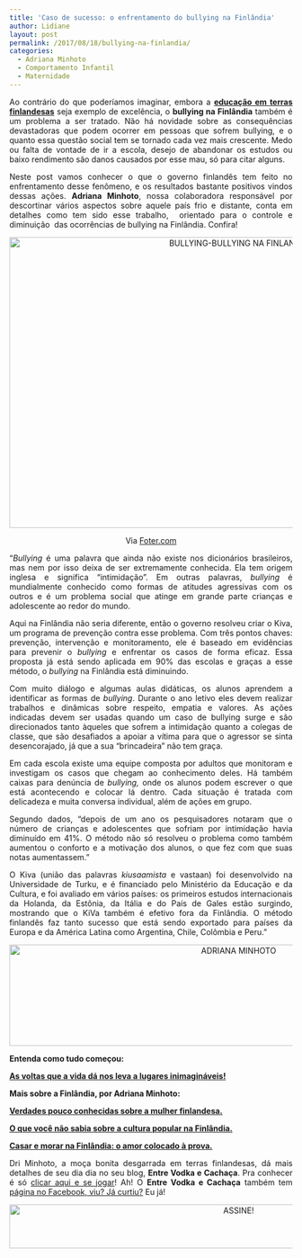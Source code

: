 ```yaml
---
title: 'Caso de sucesso: o enfrentamento do bullying na Finlândia'
author: Lidiane
layout: post
permalink: /2017/08/18/bullying-na-finlandia/
categories:
  - Adriana Minhoto
  - Comportamento Infantil
  - Maternidade
---
```

<p align="justify">
  Ao contrário do que poderíamos imaginar, embora a <strong><a href="http://www.trololodemulher.com.br/2014/11/14/educacao-na-finlandia/" target="_blank" rel="noopener noreferrer">educação em terras finlandesas</a></strong> seja exemplo de excelência, o <strong>bullying na Finlândia</strong> também é um problema a ser tratado. Não há novidade sobre as consequências devastadoras que podem ocorrer em pessoas que sofrem bullying, e o quanto essa questão social tem se tornado cada vez mais crescente. Medo ou falta de vontade de ir a escola, desejo de abandonar os estudos ou baixo rendimento são danos causados por esse mau, só para citar alguns.
</p>

<p align="justify">
  Neste post vamos conhecer o que o governo finlandês tem feito no enfrentamento desse fenômeno, e os resultados bastante positivos vindos dessas ações. <strong>Adriana Minhoto</strong>, nossa colaboradora responsável por descortinar vários aspectos sobre aquele país frio e distante, conta em detalhes como tem sido esse trabalho,  orientado para o controle e diminuição  das ocorrências de bullying na Finlândia. Confira!
</p>

<p align="center">
  <img class="alignnone size-full wp-image-14003" src="https://www.trololodemulher.com.br/2017/08/BULLYING-BULLYING-NA-FINLANDIA.jpg" alt="BULLYING-BULLYING NA FINLANDIA" width="800" height="517" />
</p>

<p align="center">
  Via <a href="http://foter.com/re/0a5d53" target="_blank" rel="noopener noreferrer">Foter.com</a>
</p>

<p align="justify">
  “<i>Bullying</i> é uma palavra que ainda não existe nos dicionários brasileiros, mas nem por isso deixa de ser extremamente conhecida. Ela tem origem inglesa e significa “intimidação”. Em outras palavras, <i>bullying</i> é mundialmente conhecido como formas de atitudes agressivas com os outros e é um problema social que atinge em grande parte crianças e adolescente ao redor do mundo.
</p>

<p align="justify">
  Aqui na Finlândia não seria diferente, então o governo resolveu criar o Kiva, um programa de prevenção contra esse problema. Com três pontos chaves: prevenção, intervenção e monitoramento, ele é baseado em evidências para prevenir o <i>bullying</i> e enfrentar os casos de forma eficaz. Essa proposta já está sendo aplicada em 90% das escolas e graças a esse método, o <i>bullying</i> na Finlândia está diminuindo.
</p>

<p align="justify">
  Com muito diálogo e algumas aulas didáticas, os alunos aprendem a identificar as formas de <i>bullying</i>. Durante o ano letivo eles devem realizar trabalhos e dinâmicas sobre respeito, empatia e valores. As ações indicadas devem ser usadas quando um caso de bullying surge e são direcionados tanto àqueles que sofrem a intimidação quanto a colegas de classe, que são desafiados a apoiar a vítima para que o agressor se sinta desencorajado, já que a sua “brincadeira” não tem graça.
</p>

<p align="justify">
  Em cada escola existe uma equipe composta por adultos que monitoram e investigam os casos que chegam ao conhecimento deles. Há também caixas para denúncia de <i>bullying, </i>onde os alunos podem escrever o que está acontecendo e colocar lá dentro. Cada situação é tratada com delicadeza e muita conversa individual, além de ações em grupo.
</p>

<p align="justify">
  Segundo dados, “depois de um ano os pesquisadores notaram que o número de crianças e adolescentes que sofriam por intimidação havia diminuído em 41%. O método não só resolveu o problema como também aumentou o conforto e a motivação dos alunos, o que fez com que suas notas aumentassem.”
</p>

<p align="justify">
  O Kiva (união das palavras <i>kiusaamista</i> e vastaan) foi desenvolvido na Universidade de Turku, e é financiado pelo Ministério da Educação e da Cultura, e foi avaliado em vários países: os primeiros estudos internacionais da Holanda, da Estônia, da Itália e do País de Gales estão surgindo, mostrando que o KiVa também é efetivo fora da Finlândia. O método finlandês faz tanto sucesso que está sendo exportado para países da Europa e da América Latina como Argentina, Chile, Colômbia e Peru.”
</p>

<p align="center">
  <img class="alignnone size-full wp-image-11365" src="https://www.trololodemulher.com.br/2015/08/ADRIANA-MINHOTO.jpg" alt="ADRIANA MINHOTO" width="800" height="180" />
</p>

<p align="justify">
  <strong>Entenda como tudo começou:</strong>
</p>

<p align="justify">
  <strong><a href="http://www.trololodemulher.com.br/2014/09/08/vida-lugares/">As voltas que a vida dá nos leva a lugares inimagináveis!</a></strong>
</p>

<p align="justify">
  <strong>Mais sobre a Finlândia, por Adriana Minhoto:</strong>
</p>

<p align="justify">
  <strong><a href="http://www.trololodemulher.com.br/2016/08/09/mulher-finlandesa/" target="_blank" rel="noopener noreferrer">Verdades pouco conhecidas sobre a mulher finlandesa.</a></strong>
</p>

<p align="justify">
  <strong><a href="http://www.trololodemulher.com.br/2016/05/31/finlandia-3/" target="_blank" rel="noopener noreferrer">O que você não sabia sobre a cultura popular na Finlândia.</a></strong>
</p>

<p align="justify">
  <strong><a href="http://www.trololodemulher.com.br/2016/04/15/morar-na-finlandia-2/" target="_blank" rel="noopener noreferrer">Casar e morar na Finlândia: o amor colocado à prova.</a></strong>
</p>

<p align="justify">
  Dri Minhoto, a moça bonita desgarrada em terras finlandesas, dá mais detalhes de seu dia dia no seu blog, <strong>Entre Vodka e Cachaça</strong>. Pra conhecer é só <a href="http://entrevodkaecachaca.blogspot.fi/" target="_blank" rel="noopener noreferrer">clicar aqui e se jogar</a>! Ah! O <strong>Entre Vodka e Cachaça</strong> também tem <a href="https://www.facebook.com/entrevodkaecachaca/timeline" target="_blank" rel="noopener noreferrer">página no Facebook, viu? Já curtiu?</a> Eu já!
</p>

<p align="center">
  <a href="http://feedburner.google.com/fb/a/mailverify?uri=blogbichafemea&loc=pt_BR" target="_blank" rel="noopener noreferrer"><img class="alignnone size-full wp-image-10439" src="https://www.trololodemulher.com.br/2014/09/ASSINE.png" alt="ASSINE!" width="800" height="78" /></a>
</p>

<p align="justify">